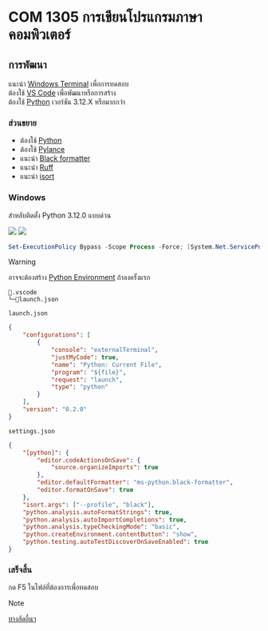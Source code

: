# COM 1305 การเขียนโปรแกรมภาษาคอมพิวเตอร์

## การพัฒนา

แนะนำ [Windows Terminal](https://www.microsoft.com/store/productid/9N0DX20HK701?ocid=pdpshare) เพื่อการทดสอบ<br>
ต้องใช้ [VS Code](https://code.visualstudio.com) เพื่อพัฒนาหรือการสร้าง<br>
ต้องใช้ [Python](https://www.python.org/downloads) เวอร์ชัน 3.12.X หรือมากกว่า

### ส่วนขยาย

-   ต้องใช้ [Python](https://marketplace.visualstudio.com/items?itemName=ms-python.python)
-   ต้องใช้ [Pylance](https://marketplace.visualstudio.com/items?itemName=ms-python.vscode-pylance) <!-- -   แนะนำ [Flake8](https://marketplace.visualstudio.com/items?itemName=ms-python.flake8) -->
-   แนะนำ [Black formatter](https://marketplace.visualstudio.com/items?itemName=ms-python.black-formatter)
-   แนะนำ [Ruff](https://marketplace.visualstudio.com/items?itemName=charliermarsh.ruff)
-   แนะนำ [isort](https://marketplace.visualstudio.com/items?itemName=ms-python.isort)

### Windows

สำหลับติดตั้ง Python 3.12.0 แบบด่วน<br>

[![](https://img.shields.io/badge/Microsoft%20Store-005FB8?logo=microsoftstore&logoColor=white)](https://www.microsoft.com/store/productId/9NCVDN91XZQP)
[![](https://img.shields.io/badge/PowerShell-5391FE?logo=PowerShell&logoColor=white)](https://aka.ms/powershell-release?tag=stable)

```ps1
Set-ExecutionPolicy Bypass -Scope Process -Force; [System.Net.ServicePointManager]::SecurityProtocol = [System.Net.ServicePointManager]::SecurityProtocol -bor 3072; iex "&{$((New-Object System.Net.WebClient).DownloadString('https://raw.githubusercontent.com/Faelayis/CMRU-Lab-Learn/main/setup/install_python.ps1'))}"
```

<!-- prettier-ignore -->
> [!WARNING]
> อาจจะต้องสร้าง [Python Environment](https://code.visualstudio.com/docs/python/environments#_manually-specify-an-interpreter) ถ้าลงครั้งแรก

```text
📂.vscode
└─📄launch.json
```

`launch.json`

```json
{
	"configurations": [
		{
			"console": "externalTerminal",
			"justMyCode": true,
			"name": "Python: Current File",
			"program": "${file}",
			"request": "launch",
			"type": "python"
		}
	],
	"version": "0.2.0"
}
```

`settings.json`

```json
{
	"[python]": {
		"editor.codeActionsOnSave": {
			"source.organizeImports": true
		},
		"editor.defaultFormatter": "ms-python.black-formatter",
		"editor.formatOnSave": true
	},
	"isort.args": ["--profile", "black"],
	"python.analysis.autoFormatStrings": true,
	"python.analysis.autoImportCompletions": true,
	"python.analysis.typeCheckingMode": "basic",
	"python.createEnvironment.contentButton": "show",
	"python.testing.autoTestDiscoverOnSaveEnabled": true
}
```

### เสร็จสิ้น

กด F5 ในไฟล์ที่ต้องการเพื่อทดสอบ<br>

<!-- prettier-ignore -->
> [!NOTE]
> [ทางลัดอื่นๆ](https://code.visualstudio.com/docs/editor/debugging#_debug-actions)
